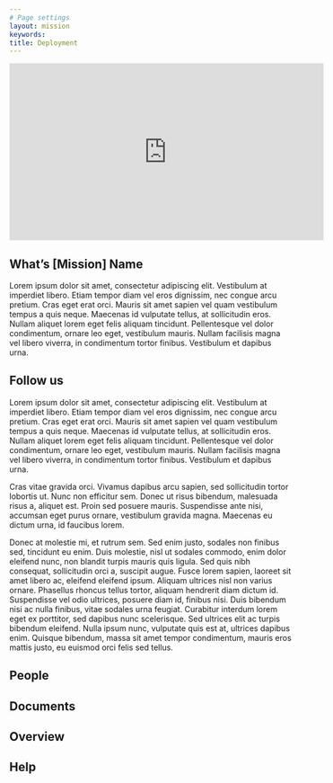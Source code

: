 ```yaml
---
# Page settings
layout: mission
keywords:
title: Deployment
---
```


<iframe width="560" height="315" src="https://www.youtube.com/embed/LUDNT6UM8dw"
  title="YouTube video player" frameborder="0"
  allow="accelerometer; autoplay; clipboard-write; encrypted-media; gyroscope; picture-in-picture"
  allowfullscreen></iframe>

## What’s [Mission] Name

Lorem ipsum dolor sit amet, consectetur adipiscing elit. Vestibulum at imperdiet libero. Etiam tempor diam vel eros dignissim, nec congue arcu pretium. Cras eget erat orci. Mauris sit amet sapien vel quam vestibulum tempus a quis neque. Maecenas id vulputate tellus, at sollicitudin eros. Nullam aliquet lorem eget felis aliquam tincidunt. Pellentesque vel dolor condimentum, ornare leo eget, vestibulum mauris. Nullam facilisis magna vel libero viverra, in condimentum tortor finibus. Vestibulum et dapibus urna.

## Follow us

Lorem ipsum dolor sit amet, consectetur adipiscing elit. Vestibulum at imperdiet libero. Etiam tempor diam vel eros dignissim, nec congue arcu pretium. Cras eget erat orci. Mauris sit amet sapien vel quam vestibulum tempus a quis neque. Maecenas id vulputate tellus, at sollicitudin eros. Nullam aliquet lorem eget felis aliquam tincidunt. Pellentesque vel dolor condimentum, ornare leo eget, vestibulum mauris. Nullam facilisis magna vel libero viverra, in condimentum tortor finibus. Vestibulum et dapibus urna.

Cras vitae gravida orci. Vivamus dapibus arcu sapien, sed sollicitudin tortor lobortis ut. Nunc non efficitur sem. Donec ut risus bibendum, malesuada risus a, aliquet est. Proin sed posuere mauris. Suspendisse ante nisi, accumsan eget purus ornare, vestibulum gravida magna. Maecenas eu dictum urna, id faucibus lorem.

Donec at molestie mi, et rutrum sem. Sed enim justo, sodales non finibus sed, tincidunt eu enim. Duis molestie, nisl ut sodales commodo, enim dolor eleifend nunc, non blandit turpis mauris quis ligula. Sed quis nibh consequat, sollicitudin orci a, suscipit augue. Fusce lorem sapien, laoreet sit amet libero ac, eleifend eleifend ipsum. Aliquam ultrices nisl non varius ornare. Phasellus rhoncus tellus tortor, aliquam hendrerit diam dictum id. Suspendisse vel odio ultrices, posuere diam id, finibus nisi. Duis bibendum nisi ac nulla finibus, vitae sodales urna feugiat. Curabitur interdum lorem eget ex porttitor, sed dapibus nunc scelerisque. Sed ultrices elit ac turpis bibendum eleifend. Nulla ipsum nunc, vulputate quis est at, ultrices dapibus enim. Quisque bibendum, massa sit amet tempor condimentum, mauris eros mattis justo, eu euismod orci felis sed tellus.

## People

## Documents

## Overview

## Help